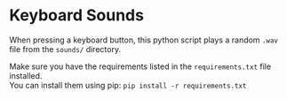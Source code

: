 # Keyboard Sounds

When pressing a keyboard button, this python script plays a random `.wav` file from the `sounds/` directory.

Make sure you have the requirements listed in the `requirements.txt` file installed.  
You can install them using pip: `pip install -r requirements.txt`